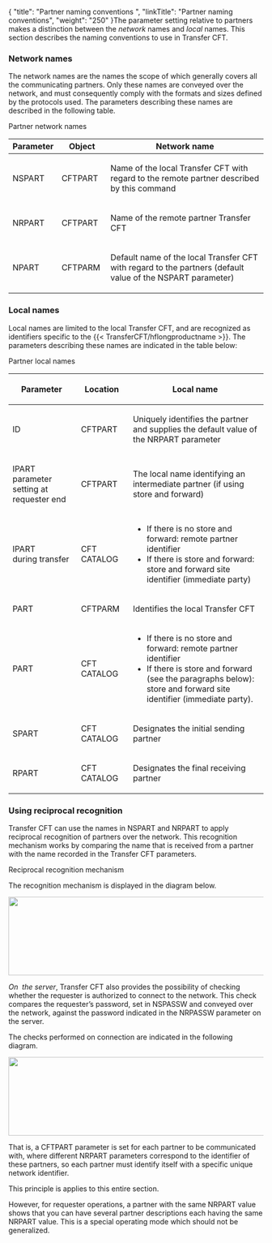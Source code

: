 {
    "title": "Partner naming conventions ",
    "linkTitle": "Partner naming conventions",
    "weight": "250"
}The parameter setting relative to partners makes a distinction between
the *network* names and *local* names. This
section describes the naming conventions to use in Transfer CFT.

<span id="Network_names"></span>

### Network names

The network names are the names the scope of which generally
covers all the communicating partners. Only these names are conveyed over
the network, and must consequently comply with the formats and sizes defined
by the protocols used. The parameters describing these names are described in the following table.

Partner network names

<table>
   <thead>
      <tr>
<th class="TableStyle-SynchTableStyle_interop-HeadE-Column1-Header1">Parameter         </th>
<th class="TableStyle-SynchTableStyle_interop-HeadE-Column1-Header1">Object         </th>
<th class="TableStyle-SynchTableStyle_interop-HeadD-Column1-Header1">Network name         </th>
      </tr>
   </thead>
   <tbody>
      <tr>
         <td><p>NSPART </p>         </td>
         <td><p>CFTPART </p>         </td>
         <td><p>Name of the local Transfer CFT with regard to the remote partner
described by this command </p>         </td>
      </tr>
      <tr>
         <td><p>NRPART </p>         </td>
         <td><p>CFTPART </p>         </td>
         <td><p>Name of the remote partner Transfer CFT </p>         </td>
      </tr>
      <tr>
         <td><p>NPART </p>         </td>
         <td><p>CFTPARM </p>         </td>
         <td><p>Default name of the local Transfer CFT with regard
to the partners (default value of the NSPART parameter) </p>         </td>
      </tr>
   </tbody>
</table>

<span id="Local_names"></span>

### Local names

Local names are limited
to the local Transfer CFT, and are recognized as identifiers specific
to the {{< TransferCFT/hflongproductname  >}}. The parameters describing these names are indicated in
the table below:

Partner local names

<table>
   <thead>
      <tr>
<th class="TableStyle-SynchTableStyle_interop-HeadE-Column1-Header1"><p>Parameter </p>         </th>
<th class="TableStyle-SynchTableStyle_interop-HeadE-Column1-Header1"><p>Location </p>         </th>
<th class="TableStyle-SynchTableStyle_interop-HeadD-Column1-Header1"><p>Local name </p>         </th>
      </tr>
   </thead>
   <tbody>
      <tr>
         <td><p>ID </p>         </td>
         <td><p>CFTPART </p>         </td>
         <td><p>Uniquely identifies the partner and supplies the default
value of the NRPART parameter </p>         </td>
      </tr>
      <tr>
         <td><p>IPART<br />
parameter setting at requester end </p>         </td>
         <td><p>CFTPART </p>         </td>
         <td><p>The local name identifying an intermediate partner
(if using store and forward) </p>         </td>
      </tr>
      <tr>
         <td><p>IPART<br />
during transfer </p>         </td>
         <td><p>CFT CATALOG </p>         </td>
         <td><ul>
<li>If there is no store and forward: remote partner identifier<br />
</li>
<li>If there is store and forward: store and forward
site identifier (immediate party) </li>
</ul>         </td>
      </tr>
      <tr>
         <td><p>PART </p>         </td>
         <td><p>CFTPARM </p>         </td>
         <td><p>Identifies the local Transfer CFT</p>         </td>
      </tr>
      <tr>
         <td><p>PART </p>         </td>
         <td><p>CFT CATALOG </p>         </td>
         <td><ul>
<li>If there is no store and forward: remote partner identifier<br />
</li>
<li>If there is store and forward (see the paragraphs below): store and forward
site identifier (immediate party). </li>
</ul>         </td>
      </tr>
      <tr>
         <td><p>SPART </p>         </td>
         <td><p>CFT CATALOG </p>         </td>
         <td><p>Designates the initial sending partner </p>         </td>
      </tr>
      <tr>
         <td><p>RPART </p>         </td>
         <td><p>CFT CATALOG </p>         </td>
         <td><p>Designates the final receiving partner </p>         </td>
      </tr>
   </tbody>
</table>

<span id="Using_reciprocal_recognition"></span>

### Using reciprocal recognition

Transfer CFT can use the names in NSPART and NRPART to apply reciprocal
recognition of partners over the network. This recognition mechanism works
by comparing the name that is received from a partner with the name recorded
in the Transfer CFT parameters.

Reciprocal recognition mechanism

The recognition mechanism is displayed
in the diagram below.

<img src="/Images/TransferCFT/reciprocal_recognition.gif" width="721" height="155" />

*On  the server*, Transfer CFT
also provides the possibility of checking whether the requester
is authorized to connect to the network. This check compares
the requester’s password, set in NSPASSW and conveyed over the network, against
the password indicated in the NRPASSW parameter on the server.

The checks performed on connection are indicated in the following diagram.

<img src="/Images/TransferCFT/Checks_performed_on_connecting.gif" width="721" height="155" />

That is, a CFTPART parameter is set for each
partner to be communicated with, where different NRPART parameters correspond
to the identifier of these partners, so each partner must identify itself
with a specific unique network identifier.

This principle is applies to this entire section.

However, for requester operations, a partner with the same NRPART
value shows that you can have several partner descriptions
each having the same NRPART value. This is a special operating mode which
should not be generalized.
